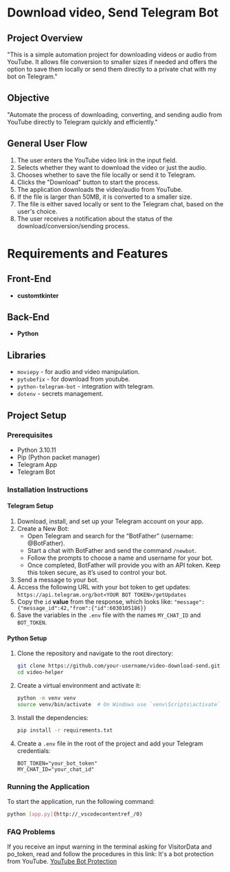 # Download video, Send Telegram Bot

## Project Overview

"This is a simple automation project for downloading videos or audio from YouTube. It allows file conversion to smaller sizes if needed and offers the option to save them locally or send them directly to a private chat with my bot on Telegram."

## Objective

"Automate the process of downloading, converting, and sending audio from YouTube directly to Telegram quickly and efficiently."

## General User Flow

1. The user enters the YouTube video link in the input field.
2. Selects whether they want to download the video or just the audio.
3. Chooses whether to save the file locally or send it to Telegram.
4. Clicks the "Download" button to start the process.
5. The application downloads the video/audio from YouTube.
6. If the file is larger than 50MB, it is converted to a smaller size.
7. The file is either saved locally or sent to the Telegram chat, based on the user's choice.
8. The user receives a notification about the status of the download/conversion/sending process.

# Requirements and Features

## Front-End
- **customtkinter**

## Back-End
- **Python**

## Libraries
 - `moviepy` - for audio and video manipulation.
 - `pytubefix` - for download from youtube.
 - `python-telegram-bot` - integration with telegram.
 - `dotenv` - secrets management.

## Project Setup

### Prerequisites
- Python 3.10.11
- Pip (Python packet manager)
- Telegram App
- Telegram Bot





### Installation Instructions

#### Telegram Setup
1. Download, install, and set up your Telegram account on your app.
2. Create a New Bot:
   - Open Telegram and search for the “BotFather” (username: @BotFather).
   - Start a chat with BotFather and send the command `/newbot`.
   - Follow the prompts to choose a name and username for your bot.
   - Once completed, BotFather will provide you with an API token. Keep this token secure, as it’s used to control your bot.
3. Send a message to your bot.
4. Access the following URL with your bot token to get updates: `https://api.telegram.org/bot<YOUR BOT TOKEN>/getUpdates`
5. Copy the `id` **value** from the response, which looks like: `"message":{"message_id":42,"from":{"id":6030105186}}`
6. Save the variables in the `.env` file with the names `MY_CHAT_ID` and `BOT_TOKEN`.



#### Python Setup
1. Clone the repository and navigate to the root directory:
    ```sh
    git clone https://github.com/your-username/video-download-send.git
    cd video-helper
    ```
2. Create a virtual environment and activate it:
    ```sh
    python -m venv venv
    source venv/bin/activate  # On Windows use `venv\Scripts\activate`
    ```
3. Install the dependencies:
    ```sh
    pip install -r requirements.txt
    ```

4. Create a `.env` file in the root of the project and add your Telegram credentials:
    ```env
    BOT_TOKEN="your_bot_token"
    MY_CHAT_ID="your_chat_id"
    ```


### Running the Application
To start the application, run the following command:
```sh
python [app.py](http://_vscodecontentref_/0)
```

### FAQ Problems

If you receive an input warning in the terminal asking for VisitorData and po_token, read and follow the procedures in this link:
It's a bot protection from YouTube.
[YouTube Bot Protection](https://github.com/JuanBindez/pytubefix/pull/209)